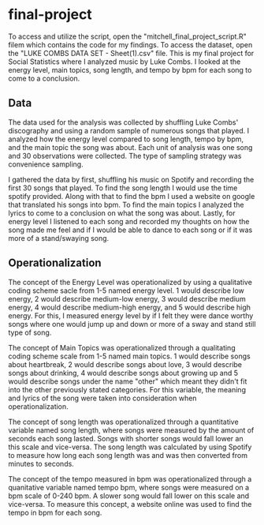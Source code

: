 # final-project
To access and utilize the script, open the "mitchell_final_project_script.R" filem which contains the code for my findings. To access the dataset, open the "LUKE COMBS DATA SET - Sheet(1).csv" file. 
This is my final project for Social Statistics where I analyzed music by Luke Combs. I looked at the energy level, main topics, song length, and tempo by bpm for each song to come to a conclusion. 

## **Data**
The data used for the analysis was collected by shuffling Luke Combs' discography and using a random sample of numerous songs that played. I analyzed how the energy level compared to song length, tempo by bpm, and the main topic the song was about. Each unit of analysis was one song and 30 observations were collected. The type of sampling strategy was convenience sampling.

I gathered the data by first, shuffling his music on Spotify and recording the first 30 songs that played. To find the song length I would use the time spotify provided. Along with that to find the bpm I used a website on google that translated his songs into bpm. To find the main topics I analyzed the lyrics to come to a conclusion on what the song was about. Lastly, for energy level I listened to each song and recorded my thoughts on how the song made me feel and if I would be able to dance to each song or if it was more of a stand/swaying song. 

## **Operationalization**
The concept of the Energy Level was operationalized by using a qualitative coding scheme sacle from 1-5 named energy level. 1 would describe low energy, 2 would describe medium-low energy, 3 would describe medium energy, 4 would describe medium-high energy, and 5 would describe high energy. For this, I measured energy level by if I felt they were dance worthy songs where one would jump up and down or more of a sway and stand still type of song. 

The concept of Main Topics was operationalized through a qualitating coding scheme scale from 1-5 named main topics. 1 would describe songs about heartbreak, 2 would describe songs about love, 3 would describe songs about drinking, 4 would describe songs about growing up and 5 would describe songs under the name "other" which meant they didn't fit into the other previously stated categories. For this variable, the meaning and lyrics of the song were taken into consideration when operationalization. 

The concept of song length was operationalized through a quantitative variable named song length, where songs were measured by the amount of seconds each song lasted. Songs with shorter songs would fall lower an this scale and vice-versa. The song length was calculated by using Spotify to measure how long each song length was and was then converted from minutes to seconds.

The concept of the tempo measured in bpm was operationalized through a quanitative variable named tempo bpm, where songs were measured on a bpm scale of 0-240 bpm. A slower song would fall lower on this scale and vice-versa. To measure this concept, a website online was used to find the tempo in bpm for each song. 

